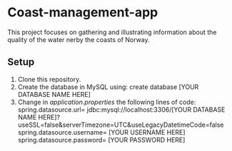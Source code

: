 # Coast-management-app
 
This project focuses on gathering and illustrating information about the quality of the water nerby the coasts of Norway. 

## Setup
1. Clone this repository. <br>
2. Create the database in MySQL using: create database [YOUR DATABASE NAME HERE] <br>
3. Change in *application.properties* the following lines of code: <br>
spring.datasource.url= jdbc:mysql://localhost:3306/[YOUR DATABASE NAME HERE]?useSSL=false&serverTimezone=UTC&useLegacyDatetimeCode=false <br>
spring.datasource.username= [YOUR USERNAME HERE]<br>
spring.datasource.password= [YOUR PASSWORD HERE]<br>